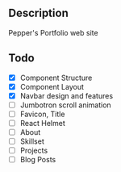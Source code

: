 ## Description
Pepper's Portfolio web site


## Todo
- [x] Component Structure 
- [x] Component Layout 
- [x] Navbar design and features 
- [ ] Jumbotron scroll animation 
- [ ] Favicon, Title
- [ ] React Helmet
- [ ] About 
- [ ] Skillset
- [ ] Projects
- [ ] Blog Posts

